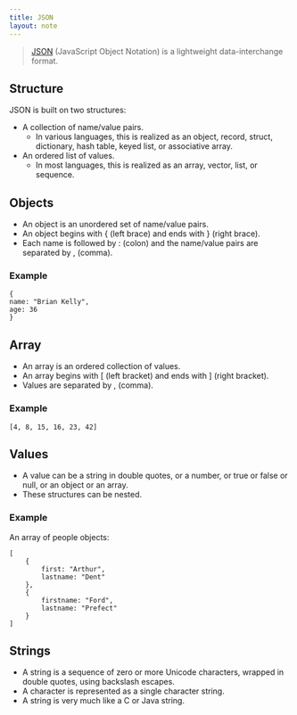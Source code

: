 ```yaml
---
title: JSON
layout: note
---
```


> [JSON](http://www.json.org/) (JavaScript Object Notation) is a lightweight data-interchange format.

## Structure

JSON is built on two structures:

* A collection of name/value pairs.
  * In various languages, this is realized as an object, record, struct, dictionary, hash table, keyed list, or associative array.
* An ordered list of values.
  * In most languages, this is realized as an array, vector, list, or sequence.

## Objects

* An object is an unordered set of name/value pairs.
* An object begins with { (left brace) and ends with } (right brace).
* Each name is followed by : (colon) and the name/value pairs are separated by , (comma).

### Example

	{
	name: "Brian Kelly",
	age: 36
	}

## Array

* An array is an ordered collection of values.
* An array begins with [ (left bracket) and ends with ] (right bracket).
* Values are separated by , (comma).

### Example

	[4, 8, 15, 16, 23, 42]

## Values

* A value can be a string in double quotes, or a number, or true or false or null, or an object or an array.
* These structures can be nested.

### Example

An array of people objects:

	[
		{
			first: "Arthur",
			lastname: "Dent"
		},
		{
			firstname: "Ford",
			lastname: "Prefect"
		}
	]

## Strings

* A string is a sequence of zero or more Unicode characters, wrapped in double quotes, using backslash escapes.
* A character is represented as a single character string.
* A string is very much like a C or Java string.
